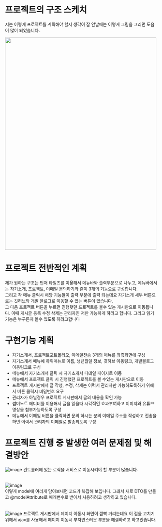 # 프로젝트의 구조 스케치
저는 어떻게 프로젝트를 계획해야 할지 생각이 잘 안날때는 이렇게 그림을 그리면 도움이 많이 되었습니다. 

<img src="https://user-images.githubusercontent.com/87956011/148166631-c2522014-c1ff-452c-abec-8b820d64f32d.jpg" style="width:500px; height:700px"/>

# 프로젝트 전반적인 계획
제가 원하는 구조는 먼저 타일즈를 이욯해서 메뉴바와 출력부분으로 나누고, 메뉴바에서는 자기소개, 프로젝트, 이메일 문의하기와 같이 3개의 기능으로 구성합니다.<br/> 그리고
각 메뉴 클릭시 해당 기능들이 출력 부분에 출력 되는데요 자기소개 세부 버튼으로는 깃허브와 개발 블로그로 이동할 수 있는 버튼이 있습니다. <br/>그 다음 프로젝트 버튼을 누르면
진행햇던 프로젝트를 볼수 있는 게시판으로 이동됩니다. 이때 게시글 등록 수정 삭제는 관리자인 저만 가능하게 하려고 합니다. 그리고 읽기 기능은 누구든지 볼수 있도록 하려고합니다

# 구현기능 계획
- 자기소개서, 프로젝트포트폴리오, 이메일전송 3개의 매뉴를 좌측화면에 구성
- 자기소개서 메뉴에 하위매뉴로 이름, 생년월일 정보, 깃허브 이동링크, 개발블로그 이동링크로 구성
- 메뉴에서 자기소개서 클릭 시 자기소개서 디테일 페이지로 이동
- 메뉴에서 프로젝트 클릭 시 진행했던 프로젝트를 볼 수있는 게시판으로 이동
- 프로젝트 게시판에서 글 작성, 수정, 삭제는 이력서 관리자만 가능하도록하기 위해서 버튼 클릭시 비밀번호 요구
- 관리자가 아닐경우 프로젝트 게시판에서 글의 내용을 확인 가능
- 썸머노트 에디터를 이용해서 글을 읽을때 시각적인 효과부여하고 이미지와 유튜브 영상을 첨부가능하도록 구성
- 메뉴에서 이메일 버튼을 클릭하면 문의 하시는 분의 이메일 주소를 작성하고 전송을 하면 이력서 관리자의 이메일로 발송되도록 구성

# 프로젝트 진행 중 발생한 여러 문제점 및 해결방안
![image](https://user-images.githubusercontent.com/87956011/148191604-7774affc-db99-4363-a457-70b0f13d48de.png)
컨트롤러에 있는 로직을 서비스로 이동시켜야 할 부분이 많습니다.<br/>
<br/><br/>![image](https://user-images.githubusercontent.com/87956011/148191760-07aec21a-e2ae-472e-a58f-3f4712b555fd.png)<br/>
이렇게 model에 여러개 담아보내면 코드가 복잡해 보입니다. 그래서 새로 DTO를 만들고 @modelAttribute로 매개변수로 받아서 사용하려고 생각하고 있습니다.<br/>
<br/><br/>![image](https://user-images.githubusercontent.com/87956011/148192358-51f66404-7c07-4095-9561-3bac9a4126a2.png)
프로젝트 게시판에서 페이지 이동시 화면이 깜빡 거리는데요 이 점을 고치기 위해서 ajax를 사용해서 페이지 이동시 부자연스러운 부분을 해결하려고 하고있습니다.
